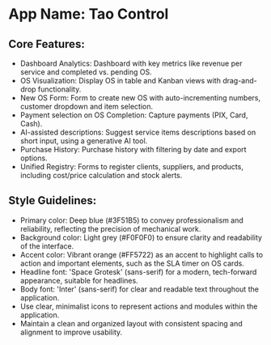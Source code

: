 # **App Name**: Tao Control

## Core Features:

- Dashboard Analytics: Dashboard with key metrics like revenue per service and completed vs. pending OS.
- OS Visualization: Display OS in table and Kanban views with drag-and-drop functionality.
- New OS Form: Form to create new OS with auto-incrementing numbers, customer dropdown and item selection.
- Payment selection on OS Completion: Capture payments (PIX, Card, Cash).
- AI-assisted descriptions: Suggest service items descriptions based on short input, using a generative AI tool.
- Purchase History: Purchase history with filtering by date and export options.
- Unified Registry: Forms to register clients, suppliers, and products, including cost/price calculation and stock alerts.

## Style Guidelines:

- Primary color: Deep blue (#3F51B5) to convey professionalism and reliability, reflecting the precision of mechanical work.
- Background color: Light grey (#F0F0F0) to ensure clarity and readability of the interface.
- Accent color: Vibrant orange (#FF5722) as an accent to highlight calls to action and important elements, such as the SLA timer on OS cards.
- Headline font: 'Space Grotesk' (sans-serif) for a modern, tech-forward appearance, suitable for headlines.
- Body font: 'Inter' (sans-serif) for clear and readable text throughout the application.
- Use clear, minimalist icons to represent actions and modules within the application.
- Maintain a clean and organized layout with consistent spacing and alignment to improve usability.